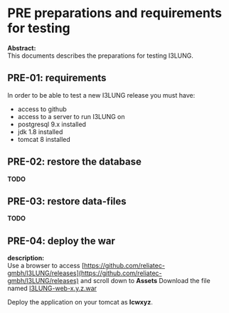 # PRE preparations and requirements for testing

**Abstract:**  
This documents describes the preparations for testing I3LUNG.

## PRE-01: requirements  
In order to be able to test a new I3LUNG release you must have:
- access to github
- access to a server to run I3LUNG on
- postgresql 9.x installed
- jdk 1.8 installed
- tomcat 8 installed

## PRE-02: restore the database  
**TODO**

## PRE-03: restore data-files  
**TODO**

## PRE-04: deploy the war
**description:**  
Use a browser to access [https://github.com/reliatec-gmbh/I3LUNG/releases](https://github.com/reliatec-gmbh/I3LUNG/releases) and scroll down to **Assets**
Download the file named 
[I3LUNG-web-x.y.z.war](https://github.com/reliatec-gmbh/I3LUNG/releases/download/vx.y.z-snapshot/I3LUNG-web-x.y.z.war)

Deploy the application on your tomcat as **lcwxyz**.


